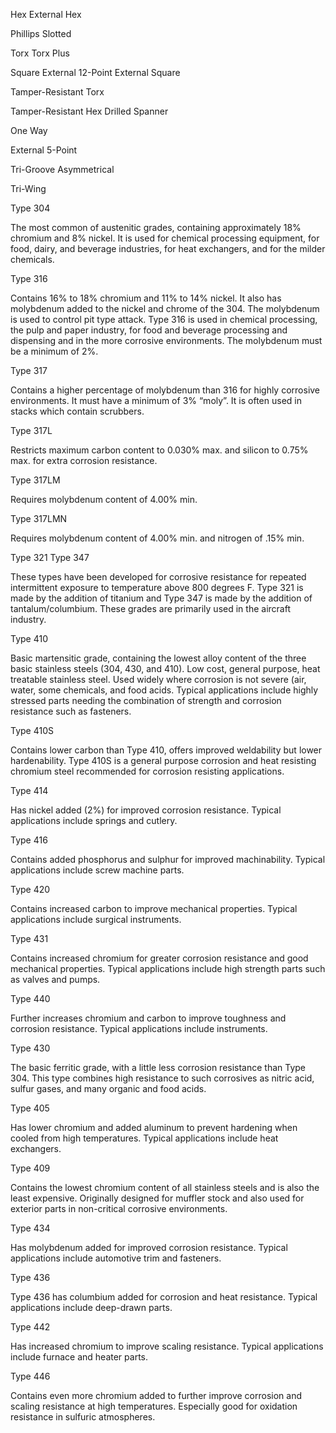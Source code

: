

Hex
External Hex


Phillips
Slotted


Torx
Torx Plus


Square
External 12-Point
External Square

Tamper-Resistant Torx


Tamper-Resistant Hex
Drilled Spanner


One Way

External 5-Point


Tri-Groove
Asymmetrical

Tri-Wing




Type 304

The most common of austenitic grades, containing approximately 18% chromium and 8% nickel. It is used for chemical processing equipment, for food, dairy, and beverage industries, for heat exchangers, and for the milder chemicals.

Type 316

Contains 16% to 18% chromium and 11% to 14% nickel. It also has molybdenum added to the nickel and chrome of the 304. The molybdenum is used to control pit type attack. Type 316 is used in chemical processing, the pulp and paper industry, for food and beverage processing and dispensing and in the more corrosive environments. The molybdenum must be a minimum of 2%.

Type 317

Contains a higher percentage of molybdenum than 316 for highly corrosive environments. It must have a minimum of 3% “moly”. It is often used in stacks which contain scrubbers.

Type 317L

Restricts maximum carbon content to 0.030% max. and silicon to 0.75% max. for extra corrosion resistance.

Type 317LM

Requires molybdenum content of 4.00% min.

Type 317LMN

Requires molybdenum content of 4.00% min. and nitrogen of .15% min.

Type 321
Type 347

These types have been developed for corrosive resistance for repeated intermittent exposure to temperature above 800 degrees F. Type 321 is made by the addition of titanium and Type 347 is made by the addition of tantalum/columbium. These grades are primarily used in the aircraft industry.

Type 410

Basic martensitic grade, containing the lowest alloy content of the three basic stainless steels (304, 430, and 410). Low cost, general purpose, heat treatable stainless steel. Used widely where corrosion is not severe (air, water, some chemicals, and food acids. Typical applications include highly stressed parts needing the combination of strength and corrosion resistance such as fasteners.

Type 410S

Contains lower carbon than Type 410, offers improved weldability but lower hardenability. Type 410S is a general purpose corrosion and heat resisting chromium steel recommended for corrosion resisting applications.

Type 414

Has nickel added (2%) for improved corrosion resistance. Typical applications include springs and cutlery.

Type 416

Contains added phosphorus and sulphur for improved machinability. Typical applications include screw machine parts.

Type 420

Contains increased carbon to improve mechanical properties. Typical applications include surgical instruments.

Type 431

Contains increased chromium for greater corrosion resistance and good mechanical properties. Typical applications include high strength parts such as valves and pumps.

Type 440

Further increases chromium and carbon to improve toughness and corrosion resistance. Typical applications include instruments.









Type 430

The basic ferritic grade, with a little less corrosion resistance than Type 304. This type combines high resistance to such corrosives as nitric acid, sulfur gases, and many organic and food acids.

Type 405

Has lower chromium and added aluminum to prevent hardening when cooled from high temperatures. Typical applications include heat exchangers.

Type 409

Contains the lowest chromium content of all stainless steels and is also the least expensive. Originally designed for muffler stock and also used for exterior parts in non-critical corrosive environments.

Type 434

Has molybdenum added for improved corrosion resistance. Typical applications include automotive trim and fasteners.

Type 436

Type 436 has columbium added for corrosion and heat resistance. Typical applications include deep-drawn parts.

Type 442

Has increased chromium to improve scaling resistance. Typical applications include furnace and heater parts.

Type 446

Contains even more chromium added to further improve corrosion and scaling resistance at high temperatures. Especially good for oxidation resistance in sulfuric atmospheres.